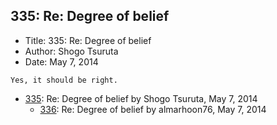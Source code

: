 ## 335: Re: Degree of belief

- Title: 335: Re: Degree of belief
- Author: Shogo Tsuruta
- Date: May 7, 2014

```
Yes, it should be right.
```

- [335](0335.md): Re: Degree of belief by Shogo Tsuruta, May 7, 2014
    - [336](0336.md): Re: Degree of belief by almarhoon76, May 7, 2014
